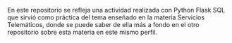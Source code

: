 En este repositorio se refleja una actividad realizada con Python Flask SQL que sirvió como práctica del tema enseñado en la materia Servicios Telemáticos, donde se
puede saber de ella más a fondo en el otro repositorio sobre esta materia en este mismo perfil.
